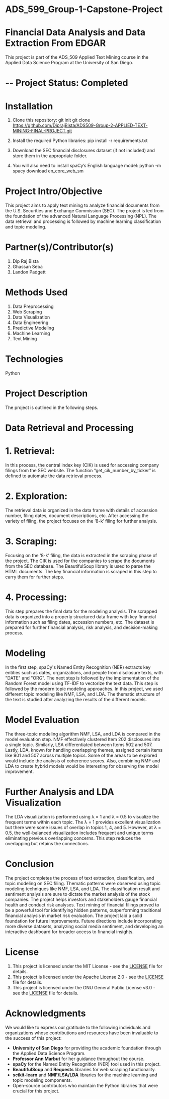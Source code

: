 # ADS_599_Group-1-Capstone-Project

# Financial Data Analysis and Data Extraction From EDGAR

This project is part of the ADS_509 Applied Text Mining course in the Applied Data Science Program at the University of San Diego.

# -- Project Status: Completed

# Installation
1. Clone this repository:
git init
git clone https://github.com/DiprajBista/ADS509-Group-2-APPLIED-TEXT-MINING-FINAL-PROJECT.git

2. Install the required Python libraries:
pip install -r requirements.txt

3. Download the SEC financial disclosures dataset (if not included) and store them in the appropriate folder.

4. You will also need to install spaCy’s English language model:
python -m spacy download en_core_web_sm

# Project Intro/Objective
This project aims to apply text mining to analyze financial documents from the U.S. Securities and Exchange Commission (SEC). The project is led from the foundation of the advanced Natural Language Processing (NPL). The data retrieval and processing is followed by machine learning classification and topic modeling. 

# Partner(s)/Contributor(s)
1. Dip Raj Bista
2. Ghassan Seba 
3. Landon Padgett

# Methods Used
1. Data Preprocessing
2. Web Scraping
3. Data Visualization
4. Data Engineering
5. Predictive Modeling
6. Machine Learning
7. Text Mining

# Technologies
Python

# Project Description
The project is outlined in the following steps.

# Data Retrieval and Processing
# 1.	Retrieval:
In this process, the central index key (CIK) is used for accessing company filings from the SEC website. The function “get_cik_number_by_ticker” is defined to automate the data retrieval process. 

# 2.	Exploration: 
The retrieval data is organized in the data frame with details of accession number, filing dates, document descriptions, etc. After accessing the variety of filing, the project focuses on the ‘8-k’ filing for further analysis.

# 3.	Scraping: 
Focusing on the ‘8-k’ filing, the data is extracted in the scraping phase of the project. The CIK is used for the companies to scrape the documents from the SEC database. The BeautifulSoup library is used to parse the HTML documents. The key financial information is scraped in this step to carry them for further steps.  

# 4.	Processing:
This step prepares the final data for the modeling analysis. The scrapped data is organized into a properly structured data frame with key financial information such as filing dates, accession numbers, etc. The dataset is prepared for further financial analysis, risk analysis, and decision-making process.
   
# Modeling
In the first step, spaCy's Named Entity Recognition (NER) extracts key entities such as dates, organizations, and people from disclosure texts, with "DATE" and "ORG". The next step is followed by the implementation of the Random Forest model using TF-IDF to vectorize the text data. This step is followed by the modern topic modeling approaches. In this project, we used different topic modeling like NMF, LSA, and LDA. The thematic structure of the text is studied after analyzing the results of the different models.

# Model Evaluation
The three-topic modeling algorithm NMF, LSA, and LDA is compared in the model evaluation step.  NMF effectively clustered Item 202 disclosures into a single topic. Similarly, LSA differentiated between Items 502 and 507. Lastly, LDA, known for handling overlapping themes, assigned certain items like 901 and 507 across multiple topics. Some of the areas to be explored would include the analysis of coherence scores. Also, combining NMF and LDA to create hybrid models would be interesting for observing the model improvement. 

# Further Analysis and LDA Visualization
The LDA visualization is performed using λ = 1 and λ = 0.5 to visualize the frequent terms within each topic. The λ = 1 provides excellent visualization but there were some issues of overlap in topics 1, 4, and 5. However, at λ = 0.5, the well-balanced visualization includes frequent and unique terms eliminating previous overlapping concerns. This step reduces the overlapping but retains the connections. 

# Conclusion
The project completes the process of text extraction, classification, and topic modeling on SEC filing. Thematic patterns were observed using topic modeling techniques like NMF, LSA, and LDA. The classification result and sentiment analysis are sure to dictate the market analysis of the stock companies. The project helps investors and stakeholders gauge financial health and conduct risk analyses. Text mining of financial filings proved to be a powerful tool for identifying hidden patterns, outperforming traditional financial analysis in market risk evaluation. The project laid a solid foundation for future improvements. Future directions include incorporating more diverse datasets, analyzing social media sentiment, and developing an interactive dashboard for broader access to financial insights.

# License
1. This project is licensed under the MIT License - see the [LICENSE](https://opensource.org/licenses/MIT) file for details.
2. This project is licensed under the Apache License 2.0 - see the [LICENSE](https://www.apache.org/licenses/LICENSE-2.0) file for details.
3. This project is licensed under the GNU General Public License v3.0 - see the [LICENSE](https://www.gnu.org/licenses/gpl-3.0.en.html) file for details.


# Acknowledgments

We would like to express our gratitude to the following individuals and organizations whose contributions and resources have been invaluable to the success of this project:

- **University of San Diego** for providing the academic foundation through the Applied Data Science Program.
- **Professor Ann Marbut** for her guidance throughout the course.
- **spaCy** for the Named Entity Recognition (NER) tool used in this project.
- **BeautifulSoup** and **Requests** libraries for web scraping functionality.
- **scikit-learn** and **NMF/LSA/LDA** libraries for the machine learning and topic modeling components.
- Open-source contributors who maintain the Python libraries that were crucial for this project.

